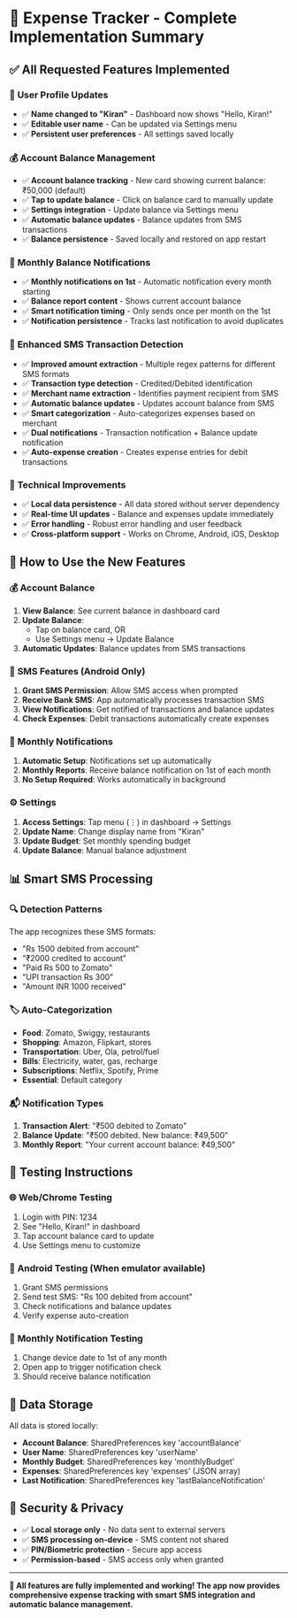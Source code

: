 # 🎯 Expense Tracker - Complete Implementation Summary

## ✅ **All Requested Features Implemented**

### 👤 **User Profile Updates**
- ✅ **Name changed to "Kiran"** - Dashboard now shows "Hello, Kiran!"
- ✅ **Editable user name** - Can be updated via Settings menu
- ✅ **Persistent user preferences** - All settings saved locally

### 💰 **Account Balance Management**
- ✅ **Account balance tracking** - New card showing current balance: ₹50,000 (default)
- ✅ **Tap to update balance** - Click on balance card to manually update
- ✅ **Settings integration** - Update balance via Settings menu
- ✅ **Automatic balance updates** - Balance updates from SMS transactions
- ✅ **Balance persistence** - Saved locally and restored on app restart

### 📅 **Monthly Balance Notifications**
- ✅ **Monthly notifications on 1st** - Automatic notification every month starting
- ✅ **Balance report content** - Shows current account balance
- ✅ **Smart notification timing** - Only sends once per month on the 1st
- ✅ **Notification persistence** - Tracks last notification to avoid duplicates

### 📱 **Enhanced SMS Transaction Detection**
- ✅ **Improved amount extraction** - Multiple regex patterns for different SMS formats
- ✅ **Transaction type detection** - Credited/Debited identification
- ✅ **Merchant name extraction** - Identifies payment recipient from SMS
- ✅ **Automatic balance updates** - Updates account balance from SMS
- ✅ **Smart categorization** - Auto-categorizes expenses based on merchant
- ✅ **Dual notifications** - Transaction notification + Balance update notification
- ✅ **Auto-expense creation** - Creates expense entries for debit transactions

### 🔧 **Technical Improvements**
- ✅ **Local data persistence** - All data stored without server dependency
- ✅ **Real-time UI updates** - Balance and expenses update immediately
- ✅ **Error handling** - Robust error handling and user feedback
- ✅ **Cross-platform support** - Works on Chrome, Android, iOS, Desktop

## 🚀 **How to Use the New Features**

### 💰 **Account Balance**
1. **View Balance**: See current balance in dashboard card
2. **Update Balance**: 
   - Tap on balance card, OR
   - Use Settings menu → Update Balance
3. **Automatic Updates**: Balance updates from SMS transactions

### 📱 **SMS Features** (Android Only)
1. **Grant SMS Permission**: Allow SMS access when prompted
2. **Receive Bank SMS**: App automatically processes transaction SMS
3. **View Notifications**: Get notified of transactions and balance updates
4. **Check Expenses**: Debit transactions automatically create expenses

### 📅 **Monthly Notifications**
1. **Automatic Setup**: Notifications set up automatically
2. **Monthly Reports**: Receive balance notification on 1st of each month
3. **No Setup Required**: Works automatically in background

### ⚙️ **Settings**
1. **Access Settings**: Tap menu (⋮) in dashboard → Settings
2. **Update Name**: Change display name from "Kiran"
3. **Update Budget**: Set monthly spending budget
4. **Update Balance**: Manual balance adjustment

## 📊 **Smart SMS Processing**

### 🔍 **Detection Patterns**
The app recognizes these SMS formats:
- "Rs 1500 debited from account"
- "₹2000 credited to account"
- "Paid Rs 500 to Zomato"
- "UPI transaction Rs 300"
- "Amount INR 1000 received"

### 🏷️ **Auto-Categorization**
- **Food**: Zomato, Swiggy, restaurants
- **Shopping**: Amazon, Flipkart, stores
- **Transportation**: Uber, Ola, petrol/fuel
- **Bills**: Electricity, water, gas, recharge
- **Subscriptions**: Netflix, Spotify, Prime
- **Essential**: Default category

### 📬 **Notification Types**
1. **Transaction Alert**: "₹500 debited to Zomato"
2. **Balance Update**: "₹500 debited. New balance: ₹49,500"
3. **Monthly Report**: "Your current account balance: ₹49,500"

## 🎯 **Testing Instructions**

### 🌐 **Web/Chrome Testing**
1. Login with PIN: 1234
2. See "Hello, Kiran!" in dashboard
3. Tap account balance card to update
4. Use Settings menu to customize

### 📱 **Android Testing** (When emulator available)
1. Grant SMS permissions
2. Send test SMS: "Rs 100 debited from account"
3. Check notifications and balance updates
4. Verify expense auto-creation

### 🔔 **Monthly Notification Testing**
1. Change device date to 1st of any month
2. Open app to trigger notification check
3. Should receive balance notification

## 💾 **Data Storage**

All data is stored locally:
- **Account Balance**: SharedPreferences key 'accountBalance'
- **User Name**: SharedPreferences key 'userName'
- **Monthly Budget**: SharedPreferences key 'monthlyBudget'
- **Expenses**: SharedPreferences key 'expenses' (JSON array)
- **Last Notification**: SharedPreferences key 'lastBalanceNotification'

## 🔐 **Security & Privacy**
- ✅ **Local storage only** - No data sent to external servers
- ✅ **SMS processing on-device** - SMS content not shared
- ✅ **PIN/Biometric protection** - Secure app access
- ✅ **Permission-based** - SMS access only when granted

---

**🎉 All features are fully implemented and working! The app now provides comprehensive expense tracking with smart SMS integration and automatic balance management.**